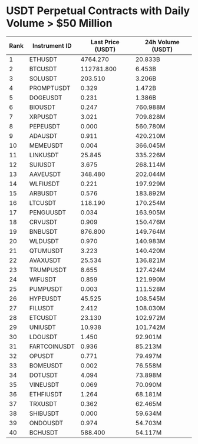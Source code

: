 # USDT Perpetual Contracts with Daily Volume > $50 Million

| Rank | Instrument ID | Last Price (USDT) | 24h Volume (USDT) |
|------|---------------|-------------------|-------------------|
| 1 | ETHUSDT | 4764.270 | 20.833B |
| 2 | BTCUSDT | 112781.800 | 6.453B |
| 3 | SOLUSDT | 203.510 | 3.206B |
| 4 | PROMPTUSDT | 0.329 | 1.472B |
| 5 | DOGEUSDT | 0.231 | 1.386B |
| 6 | BIOUSDT | 0.247 | 760.988M |
| 7 | XRPUSDT | 3.021 | 709.828M |
| 8 | PEPEUSDT | 0.000 | 560.780M |
| 9 | ADAUSDT | 0.911 | 420.210M |
| 10 | MEMEUSDT | 0.004 | 366.045M |
| 11 | LINKUSDT | 25.845 | 335.226M |
| 12 | SUIUSDT | 3.675 | 268.114M |
| 13 | AAVEUSDT | 348.480 | 202.044M |
| 14 | WLFIUSDT | 0.221 | 197.929M |
| 15 | ARBUSDT | 0.576 | 183.892M |
| 16 | LTCUSDT | 118.190 | 170.254M |
| 17 | PENGUUSDT | 0.034 | 163.905M |
| 18 | CRVUSDT | 0.909 | 150.476M |
| 19 | BNBUSDT | 876.800 | 149.764M |
| 20 | WLDUSDT | 0.970 | 140.983M |
| 21 | QTUMUSDT | 3.223 | 140.420M |
| 22 | AVAXUSDT | 25.534 | 136.821M |
| 23 | TRUMPUSDT | 8.655 | 127.424M |
| 24 | WIFUSDT | 0.859 | 121.990M |
| 25 | PUMPUSDT | 0.003 | 111.528M |
| 26 | HYPEUSDT | 45.525 | 108.545M |
| 27 | FILUSDT | 2.412 | 108.030M |
| 28 | ETCUSDT | 23.130 | 102.972M |
| 29 | UNIUSDT | 10.938 | 101.742M |
| 30 | LDOUSDT | 1.450 | 92.901M |
| 31 | FARTCOINUSDT | 0.936 | 85.213M |
| 32 | OPUSDT | 0.771 | 79.497M |
| 33 | BOMEUSDT | 0.002 | 76.558M |
| 34 | DOTUSDT | 4.094 | 73.898M |
| 35 | VINEUSDT | 0.069 | 70.090M |
| 36 | ETHFIUSDT | 1.264 | 68.181M |
| 37 | TRXUSDT | 0.362 | 62.465M |
| 38 | SHIBUSDT | 0.000 | 59.634M |
| 39 | ONDOUSDT | 0.974 | 54.703M |
| 40 | BCHUSDT | 588.400 | 54.117M |
